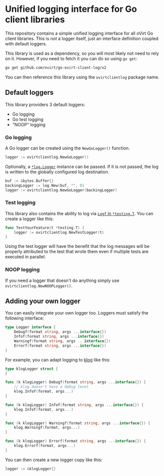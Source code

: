 # Unified logging interface for Go client libraries

This repository contains a simple unified logging interface for all oVirt Go client libraries. This is *not* a logger itself, just an interface definition coupled with default loggers.

This library is used as a dependency, so you will most likely not need to rely on it. However, if you need to fetch it you can do so using `go get`:

```bash
go get github.com/ovirt/go-ovirt-client-log/v2
```

You can then reference this library using the `ovirtclientlog` package name.

## Default loggers

This library providers 3 default loggers:

- Go logging
- Go test logging
- "NOOP" logging

### Go logging

A Go logger can be created using the `NewGoLogger()` function.

```go
logger := ovirtclientlog.NewGoLogger()
```

Optionally, a [`*log.Logger`](https://pkg.go.dev/log#Logger) instance can be passed. If it is not passed, the log is written to the globally configured log destination.

```go
buf := &bytes.Buffer{}
backingLogger := log.New(buf, "", 0)
logger := ovirtclientlog.NewGoLogger(backingLogger)
```

### Test logging

This library also contains the ability to log via [`Logf` in `*testing.T`](https://pkg.go.dev/testing#T.Logf). You can create a logger like this:

```go
func TestYourFeature(t *testing.T) {
	logger := ovirtclientlog.NewTestLogger(t)
}
```

Using the test logger will have the benefit that the log messages will be properly attributed to the test that wrote them even if multiple tests are executed in parallel.

### NOOP logging

If you need a logger that doesn't do anything simply use `ovirtclientlog.NewNOOPLogger()`.

## Adding your own logger

You can easily integrate your own logger too. Loggers must satisfy the following interface:

```go
type Logger interface {
	Debugf(format string, args ...interface{})
	Infof(format string, args ...interface{})
	Warningf(format string, args ...interface{})
	Errorf(format string, args ...interface{})
}
```

For example, you can adapt logging to [klog](https://github.com/kubernetes/klog) like this:

```go
type klogLogger struct {
}

func (k klogLogger) Debugf(format string, args ...interface{}) {
	// klog doesn't have a debug level
	klog.Infof(format, args...)
}

func (k klogLogger) Infof(format string, args ...interface{}) {
	klog.Infof(format, args...)
}

func (k klogLogger) Warningf(format string, args ...interface{}) {
	klog.Warningf(format, args...)
}

func (k klogLogger) Errorf(format string, args ...interface{}) {
	klog.Errorf(format, args...)
}
```

You can then create a new logger copy like this:

```go
logger := &klogLogger{}
```
